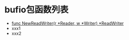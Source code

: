 #  bufio包函数列表

- [func NewReadWriter(r *Reader, w *Writer) *ReadWriter](ReadWriter.md)
- xxx1
- xxx2
